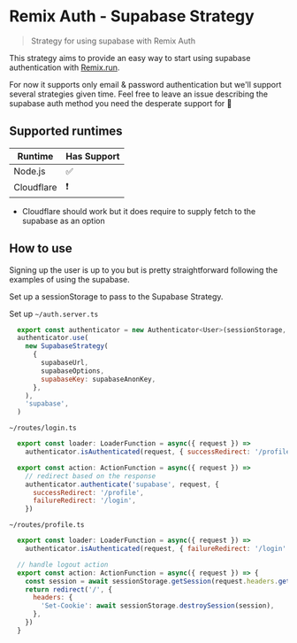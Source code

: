 # Remix Auth - Supabase Strategy

> Strategy for using supabase with Remix Auth

This strategy aims to provide an easy way to start using supabase authentication with [Remix.run](https://remix.run/).

For now it supports only email & password authentication but we'll support several strategies given time. Feel free to leave an issue describing the supabase auth method you need the desperate support for 🥰

## Supported runtimes

| Runtime    | Has Support |
| ---------- | ----------- |
| Node.js    | ✅          |
| Cloudflare | ❗          |

* Cloudflare should work but it does require to supply fetch to the supabase as an option

## How to use

<!-- Explain how to use the strategy, here you should tell what options it expects from the developer when instantiating the strategy -->
Signing up the user is up to you but is pretty straightforward following the examples of using the supabase.

Set up a sessionStorage to pass to the Supabase Strategy.

Set up `~/auth.server.ts`
```js
  export const authenticator = new Authenticator<User>(sessionStorage, { sessionErrorKey: 'session-error', sessionKey: 'session' })
  authenticator.use(
    new SupabaseStrategy(
      {
        supabaseUrl,
        supabaseOptions,
        supabaseKey: supabaseAnonKey,
      },
    ),
    'supabase',
  )
```

`~/routes/login.ts`
```js
  export const loader: LoaderFunction = async({ request }) =>
    authenticator.isAuthenticated(request, { successRedirect: '/profile' }) // returns the entire session

  export const action: ActionFunction = async({ request }) =>
    // redirect based on the response
    authenticator.authenticate('supabase', request, {
      successRedirect: '/profile',
      failureRedirect: '/login',
    })
```

`~/routes/profile.ts`
```js
  export const loader: LoaderFunction = async({ request }) =>
    authenticator.isAuthenticated(request, { failureRedirect: '/login' }) // returns the entire session

  // handle logout action
  export const action: ActionFunction = async({ request }) => {
    const session = await sessionStorage.getSession(request.headers.get('Cookie'))
    return redirect('/', {
      headers: {
        'Set-Cookie': await sessionStorage.destroySession(session),
      },
    })
  }
```
